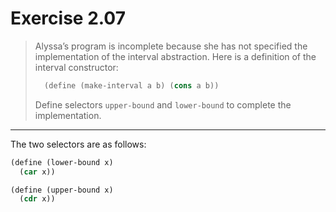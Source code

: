 # Exercise 2.07

> Alyssa’s program is incomplete because she has not specified the implementation of the interval abstraction.
> Here is a definition of the interval constructor:
> ```scheme
>   (define (make-interval a b) (cons a b))
> ```
> Define selectors `upper-bound` and `lower-bound` to complete the implementation.

---

The two selectors are as follows:
```scheme
(define (lower-bound x)
  (car x))

(define (upper-bound x)
  (cdr x))
```
